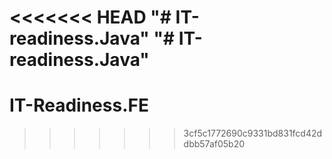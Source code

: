 <<<<<<< HEAD
"# IT-readiness.Java" 
"# IT-readiness.Java" 
=======
# IT-Readiness.FE
>>>>>>> 3cf5c1772690c9331bd831fcd42ddbb57af05b20
